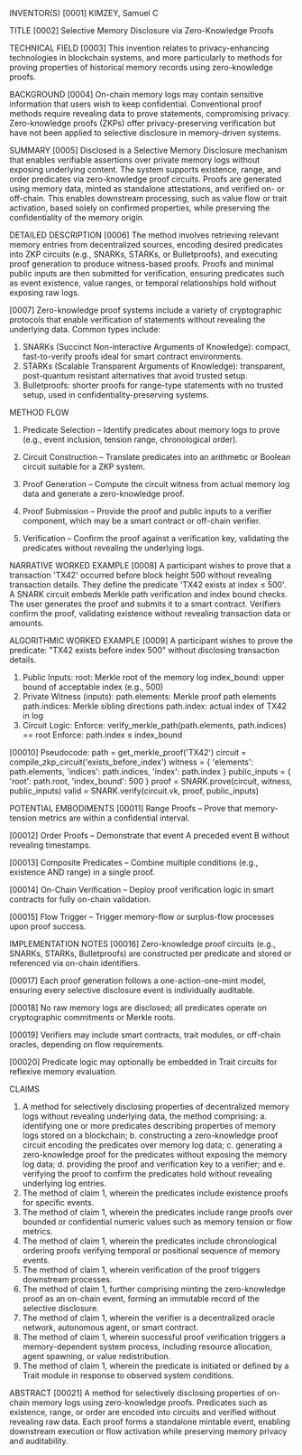 INVENTOR(S)
[0001]	KIMZEY, Samuel C

TITLE
[0002]	Selective Memory Disclosure via Zero-Knowledge Proofs

TECHNICAL FIELD
[0003]	This invention relates to privacy-enhancing technologies in blockchain systems, and more particularly to methods for proving properties of historical memory records using zero-knowledge proofs.

BACKGROUND
[0004]	On-chain memory logs may contain sensitive information that users wish to keep confidential. Conventional proof methods require revealing data to prove statements, compromising privacy. Zero-knowledge proofs (ZKPs) offer privacy-preserving verification but have not been applied to selective disclosure in memory-driven systems.

SUMMARY
[0005]	Disclosed is a Selective Memory Disclosure mechanism that enables verifiable assertions over private memory logs without exposing underlying content. The system supports existence, range, and order predicates via zero-knowledge proof circuits. Proofs are generated using memory data, minted as standalone attestations, and verified on- or off-chain. This enables downstream processing, such as value flow or trait activation, based solely on confirmed properties, while preserving the confidentiality of the memory origin.

DETAILED DESCRIPTION
[0006]	The method involves retrieving relevant memory entries from decentralized sources, encoding desired predicates into ZKP circuits (e.g., SNARKs, STARKs, or Bulletproofs), and executing proof generation to produce witness-based proofs. Proofs and minimal public inputs are then submitted for verification, ensuring predicates such as event existence, value ranges, or temporal relationships hold without exposing raw logs.

[0007]	Zero-knowledge proof systems include a variety of cryptographic protocols that enable verification of statements without revealing the underlying data. Common types include:
1.	SNARKs (Succinct Non-interactive Arguments of Knowledge): compact, fast-to-verify proofs ideal for smart contract environments.
2.	STARKs (Scalable Transparent Arguments of Knowledge): transparent, post-quantum resistant alternatives that avoid trusted setup.
3.	Bulletproofs: shorter proofs for range-type statements with no trusted setup, used in confidentiality-preserving systems.

METHOD FLOW
1.	Predicate Selection – Identify predicates about memory logs to prove (e.g., event inclusion, tension range, chronological order).

2.	Circuit Construction – Translate predicates into an arithmetic or Boolean circuit suitable for a ZKP system.

3.	Proof Generation – Compute the circuit witness from actual memory log data and generate a zero-knowledge proof.

4.	Proof Submission – Provide the proof and public inputs to a verifier component, which may be a smart contract or off-chain verifier.

5.	Verification – Confirm the proof against a verification key, validating the predicates without revealing the underlying logs.

NARRATIVE WORKED EXAMPLE
[0008]	A participant wishes to prove that a transaction 'TX42' occurred before block height 500 without revealing transaction details. They define the predicate 'TX42 exists at index ≤ 500'. A SNARK circuit embeds Merkle path verification and index bound checks. The user generates the proof and submits it to a smart contract. Verifiers confirm the proof, validating existence without revealing transaction data or amounts.

ALGORITHMIC WORKED EXAMPLE
[0009]	A participant wishes to prove the predicate: "TX42 exists before index 500" without disclosing transaction details.

1.	Public Inputs:
root: Merkle root of the memory log
index_bound: upper bound of acceptable index (e.g., 500)
2.	Private Witness (inputs):
path.elements: Merkle proof path elements
path.indices: Merkle sibling directions
path.index: actual index of TX42 in log
3.	Circuit Logic:
Enforce: verify_merkle_path(path.elements, path.indices) == root
Enforce: path.index ≤ index_bound

[00010]	Pseudocode:
path = get_merkle_proof('TX42')
circuit = compile_zkp_circuit('exists_before_index')
witness = {
    'elements': path.elements,
    'indices': path.indices,
    'index': path.index
}
public_inputs = {
    'root': path.root,
    'index_bound': 500
}
proof = SNARK.prove(circuit, witness, public_inputs)
valid = SNARK.verify(circuit.vk, proof, public_inputs)

POTENTIAL EMBODIMENTS
[00011]	Range Proofs – Prove that memory-tension metrics are within a confidential interval.

[00012]	Order Proofs – Demonstrate that event A preceded event B without revealing timestamps.

[00013]	Composite Predicates – Combine multiple conditions (e.g., existence AND range) in a single proof.

[00014]	On-Chain Verification – Deploy proof verification logic in smart contracts for fully on-chain validation.

[00015]	Flow Trigger – Trigger memory-flow or surplus-flow processes upon proof success.

IMPLEMENTATION NOTES
[00016]	Zero-knowledge proof circuits (e.g., SNARKs, STARKs, Bulletproofs) are constructed per predicate and stored or referenced via on-chain identifiers.

[00017]	Each proof generation follows a one-action-one-mint model, ensuring every selective disclosure event is individually auditable.

[00018]	No raw memory logs are disclosed; all predicates operate on cryptographic commitments or Merkle roots.

[00019]	Verifiers may include smart contracts, trait modules, or off-chain oracles, depending on flow requirements.

[00020]	Predicate logic may optionally be embedded in Trait circuits for reflexive memory evaluation.


CLAIMS
1.	A method for selectively disclosing properties of decentralized memory logs without revealing underlying data, the method comprising:
a.	identifying one or more predicates describing properties of memory logs stored on a blockchain;
b.	constructing a zero-knowledge proof circuit encoding the predicates over memory log data;
c.	generating a zero-knowledge proof for the predicates without exposing the memory log data;
d.	providing the proof and verification key to a verifier; and
e.	verifying the proof to confirm the predicates hold without revealing underlying log entries.
2.	The method of claim 1, wherein the predicates include existence proofs for specific events.
3.	The method of claim 1, wherein the predicates include range proofs over bounded or confidential numeric values such as memory tension or flow metrics.
4.	The method of claim 1, wherein the predicates include chronological ordering proofs verifying temporal or positional sequence of memory events.
5.	The method of claim 1, wherein verification of the proof triggers downstream processes.
6.	The method of claim 1, further comprising minting the zero-knowledge proof as an on-chain event, forming an immutable record of the selective disclosure.
7.	The method of claim 1, wherein the verifier is a decentralized oracle network, autonomous agent, or smart contract.
8.	The method of claim 1, wherein successful proof verification triggers a memory-dependent system process, including resource allocation, agent spawning, or value redistribution.
9.	The method of claim 1, wherein the predicate is initiated or defined by a Trait module in response to observed system conditions.

ABSTRACT
[00021]	A method for selectively disclosing properties of on-chain memory logs using zero-knowledge proofs. Predicates such as existence, range, or order are encoded into circuits and verified without revealing raw data. Each proof forms a standalone mintable event, enabling downstream execution or flow activation while preserving memory privacy and auditability.
